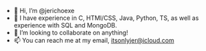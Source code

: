 - 👋 Hi, I’m @jerichoexe
- 🌱 I have experience in C, HTMl/CSS, Java, Python, TS, as well as experience with SQL and MongoDB.
- 💞️ I’m looking to collaborate on anything!
- 📫 You can reach me at my email, itsonlyjer@icloud.com

<!---
jerichoexe/jerichoexe is a ✨ special ✨ repository because its `README.md` (this file) appears on your GitHub profile.
You can click the Preview link to take a look at your changes.
--->

